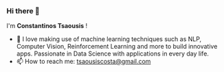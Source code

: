 ### Hi there 👋

I'm **Constantinos Tsaousis** !

- :thinking: I love making use of machine learning techniques such as NLP, Computer Vision, Reinforcement Learning and more to build innovative apps. Passionate in Data Science with applications in every day life.
- 📫 How to reach me: tsaousiscosta@gmail.com


